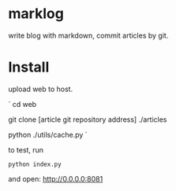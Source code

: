marklog
=======

write blog with markdown, commit articles by git.

Install
=======

upload web to host.

`
cd web

git clone [article git repository address] ./articles

python ./utils/cache.py
`

to test, run

`python index.py`

and open: http://0.0.0.0:8081
